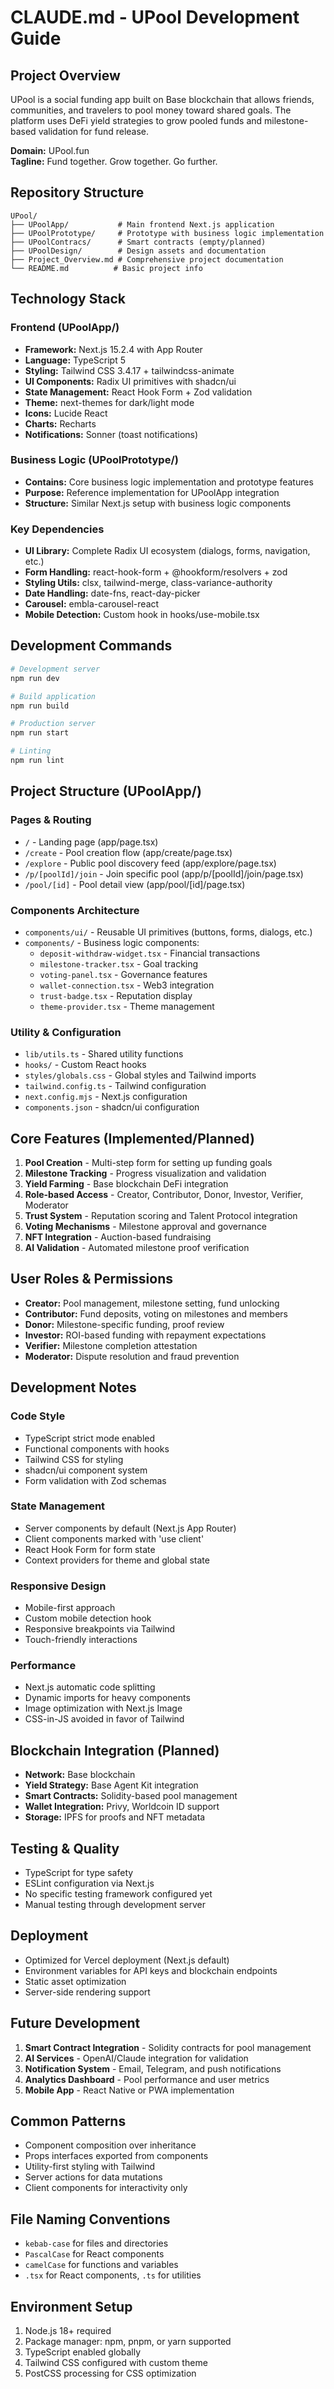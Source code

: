 # CLAUDE.md - UPool Development Guide

## Project Overview
UPool is a social funding app built on Base blockchain that allows friends, communities, and travelers to pool money toward shared goals. The platform uses DeFi yield strategies to grow pooled funds and milestone-based validation for fund release.

**Domain:** UPool.fun  
**Tagline:** Fund together. Grow together. Go further.

## Repository Structure
```
UPool/
├── UPoolApp/           # Main frontend Next.js application
├── UPoolPrototype/     # Prototype with business logic implementation
├── UPoolContracs/      # Smart contracts (empty/planned)
├── UPoolDesign/        # Design assets and documentation
├── Project_Overview.md # Comprehensive project documentation
└── README.md          # Basic project info
```

## Technology Stack

### Frontend (UPoolApp/)
- **Framework:** Next.js 15.2.4 with App Router
- **Language:** TypeScript 5
- **Styling:** Tailwind CSS 3.4.17 + tailwindcss-animate
- **UI Components:** Radix UI primitives with shadcn/ui
- **State Management:** React Hook Form + Zod validation
- **Theme:** next-themes for dark/light mode
- **Icons:** Lucide React
- **Charts:** Recharts
- **Notifications:** Sonner (toast notifications)

### Business Logic (UPoolPrototype/)
- **Contains:** Core business logic implementation and prototype features
- **Purpose:** Reference implementation for UPoolApp integration
- **Structure:** Similar Next.js setup with business logic components

### Key Dependencies
- **UI Library:** Complete Radix UI ecosystem (dialogs, forms, navigation, etc.)
- **Form Handling:** react-hook-form + @hookform/resolvers + zod
- **Styling Utils:** clsx, tailwind-merge, class-variance-authority
- **Date Handling:** date-fns, react-day-picker
- **Carousel:** embla-carousel-react
- **Mobile Detection:** Custom hook in hooks/use-mobile.tsx

## Development Commands
```bash
# Development server
npm run dev

# Build application  
npm run build

# Production server
npm run start

# Linting
npm run lint
```

## Project Structure (UPoolApp/)

### Pages & Routing
- `/` - Landing page (app/page.tsx)
- `/create` - Pool creation flow (app/create/page.tsx)
- `/explore` - Public pool discovery feed (app/explore/page.tsx)
- `/p/[poolId]/join` - Join specific pool (app/p/[poolId]/join/page.tsx)
- `/pool/[id]` - Pool detail view (app/pool/[id]/page.tsx)

### Components Architecture
- `components/ui/` - Reusable UI primitives (buttons, forms, dialogs, etc.)
- `components/` - Business logic components:
  - `deposit-withdraw-widget.tsx` - Financial transactions
  - `milestone-tracker.tsx` - Goal tracking
  - `voting-panel.tsx` - Governance features
  - `wallet-connection.tsx` - Web3 integration
  - `trust-badge.tsx` - Reputation display
  - `theme-provider.tsx` - Theme management

### Utility & Configuration
- `lib/utils.ts` - Shared utility functions
- `hooks/` - Custom React hooks
- `styles/globals.css` - Global styles and Tailwind imports
- `tailwind.config.ts` - Tailwind configuration
- `next.config.mjs` - Next.js configuration
- `components.json` - shadcn/ui configuration

## Core Features (Implemented/Planned)
1. **Pool Creation** - Multi-step form for setting up funding goals
2. **Milestone Tracking** - Progress visualization and validation
3. **Yield Farming** - Base blockchain DeFi integration
4. **Role-based Access** - Creator, Contributor, Donor, Investor, Verifier, Moderator
5. **Trust System** - Reputation scoring and Talent Protocol integration
6. **Voting Mechanisms** - Milestone approval and governance
7. **NFT Integration** - Auction-based fundraising
8. **AI Validation** - Automated milestone proof verification

## User Roles & Permissions
- **Creator:** Pool management, milestone setting, fund unlocking
- **Contributor:** Fund deposits, voting on milestones and members
- **Donor:** Milestone-specific funding, proof review
- **Investor:** ROI-based funding with repayment expectations
- **Verifier:** Milestone completion attestation
- **Moderator:** Dispute resolution and fraud prevention

## Development Notes

### Code Style
- TypeScript strict mode enabled
- Functional components with hooks
- Tailwind CSS for styling
- shadcn/ui component system
- Form validation with Zod schemas

### State Management
- Server components by default (Next.js App Router)
- Client components marked with 'use client'
- React Hook Form for form state
- Context providers for theme and global state

### Responsive Design
- Mobile-first approach
- Custom mobile detection hook
- Responsive breakpoints via Tailwind
- Touch-friendly interactions

### Performance
- Next.js automatic code splitting
- Dynamic imports for heavy components
- Image optimization with Next.js Image
- CSS-in-JS avoided in favor of Tailwind

## Blockchain Integration (Planned)
- **Network:** Base blockchain
- **Yield Strategy:** Base Agent Kit integration
- **Smart Contracts:** Solidity-based pool management
- **Wallet Integration:** Privy, Worldcoin ID support
- **Storage:** IPFS for proofs and NFT metadata

## Testing & Quality
- TypeScript for type safety
- ESLint configuration via Next.js
- No specific testing framework configured yet
- Manual testing through development server

## Deployment
- Optimized for Vercel deployment (Next.js default)
- Environment variables for API keys and blockchain endpoints
- Static asset optimization
- Server-side rendering support

## Future Development
1. **Smart Contract Integration** - Solidity contracts for pool management
2. **AI Services** - OpenAI/Claude integration for validation
3. **Notification System** - Email, Telegram, and push notifications
4. **Analytics Dashboard** - Pool performance and user metrics
5. **Mobile App** - React Native or PWA implementation

## Common Patterns
- Component composition over inheritance
- Props interfaces exported from components
- Utility-first styling with Tailwind
- Server actions for data mutations
- Client components for interactivity only

## File Naming Conventions
- `kebab-case` for files and directories
- `PascalCase` for React components
- `camelCase` for functions and variables
- `.tsx` for React components, `.ts` for utilities

## Environment Setup
1. Node.js 18+ required
2. Package manager: npm, pnpm, or yarn supported
3. TypeScript enabled globally
4. Tailwind CSS configured with custom theme
5. PostCSS processing for CSS optimization